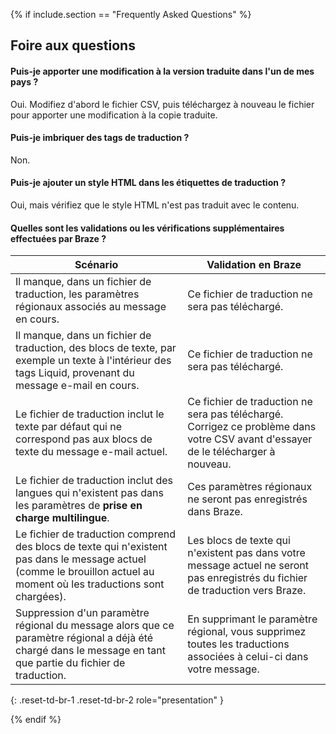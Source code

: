 {% if include.section == "Frequently Asked Questions" %}

## Foire aux questions

#### Puis-je apporter une modification à la version traduite dans l'un de mes pays ?
Oui. Modifiez d'abord le fichier CSV, puis téléchargez à nouveau le fichier pour apporter une modification à la copie traduite.

#### Puis-je imbriquer des tags de traduction ?
Non.

#### Puis-je ajouter un style HTML dans les étiquettes de traduction ?
Oui, mais vérifiez que le style HTML n'est pas traduit avec le contenu.

#### Quelles sont les validations ou les vérifications supplémentaires effectuées par Braze ?

| Scénario                                                                                                                                                 | Validation en Braze                                                                                            |
|----------------------------------------------------------------------------------------------------------------------------------------------------------|----------------------------------------------------------------------------------------------------------------|
| Il manque, dans un fichier de traduction, les paramètres régionaux associés au message en cours.                                                                               | Ce fichier de traduction ne sera pas téléchargé.                                                                       |
| Il manque, dans un fichier de traduction, des blocs de texte, par exemple un texte à l'intérieur des tags Liquid, provenant du message e-mail en cours.                                | Ce fichier de traduction ne sera pas téléchargé.                                                                       |
| Le fichier de traduction inclut le texte par défaut qui ne correspond pas aux blocs de texte du message e-mail actuel.                                          | Ce fichier de traduction ne sera pas téléchargé. Corrigez ce problème dans votre CSV avant d'essayer de le télécharger à nouveau.               |
| Le fichier de traduction inclut des langues qui n'existent pas dans les paramètres de **prise en charge multilingue**.                                                           | Ces paramètres régionaux ne seront pas enregistrés dans Braze.                                                                      |
| Le fichier de traduction comprend des blocs de texte qui n'existent pas dans le message actuel (comme le brouillon actuel au moment où les traductions sont chargées). | Les blocs de texte qui n'existent pas dans votre message actuel ne seront pas enregistrés du fichier de traduction vers Braze. |
| Suppression d'un paramètre régional du message alors que ce paramètre régional a déjà été chargé dans le message en tant que partie du fichier de traduction.                           | En supprimant le paramètre régional, vous supprimez toutes les traductions associées à celui-ci dans votre message.                   |
{: .reset-td-br-1 .reset-td-br-2 role="presentation" }

{% endif %}